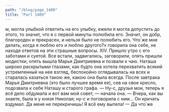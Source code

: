 ```yaml
---
path: "/blog/page_1409"
title: "Part 1409"
---
```


м, могла улыбкой ответить на его улыбку, ежели я могла допустить до этого, то значит, что я с первой минуты полюбила его. Значит, он добр, благороден и прекрасен, и нельзя было не полюбить его. Что́ же мне делать, когда я люблю его и люблю другого?» говорила она себе, не находя ответов на эти страшные вопросы.
XIV.
Пришло утро с его заботами и суетой. Все встали, задвигались, заговорили, опять пришли модистки, опять вышла Марья Дмитриевна и позвали к чаю. Наташа широко раскрытыми глазами, как будто она хотела перехватить всякий устремленный на нее взгляд, беспокойно оглядывалась на всех и старалась казаться такою же, какою она была всегда.
После завтрака Марья Дмитриевна (это было лучшее время ее), сев на свое кресло, подозвала к себе Наташу и старого графа.
— Ну-с, друзья мои, теперь я всё дело обдумала и вот вам мой совет, — начала она. — Вчера, как вы знаете, была я у князя Николая; ну-с и поговорила с ним... Он кричать вздумал. Да меня не перекричишь! Я всё ему выпела!
— Да что́ же
